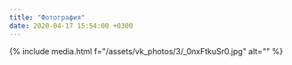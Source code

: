 ```yaml
---
title: "Фотография"
date: 2020-04-17 15:54:00 +0300
---
```



{% include media.html f="/assets/vk_photos/3/_0nxFtkuSr0.jpg" alt="" %}
